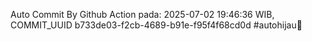 Auto Commit By Github Action pada: 2025-07-02 19:46:36 WIB, COMMIT_UUID b733de03-f2cb-4689-b91e-f95f4f68cd0d #autohijau🗿
